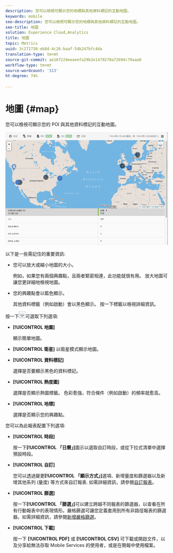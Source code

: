 ```yaml
---
description: 您可以檢視可顯示您的地標與其他資料標記的互動地圖。
keywords: mobile
seo-description: 您可以檢視可顯示您的地標與其他資料標記的互動地圖。
seo-title: 地圖
solution: Experience Cloud,Analytics
title: 地圖
topic: Metrics
uuid: 3c271738-eb8d-4c26-baaf-54b247bfc4da
translation-type: tm+mt
source-git-commit: ae16f224eeaeefa29b2e1479270a72694c79aaa0
workflow-type: tm+mt
source-wordcount: '313'
ht-degree: 74%

---
```



# 地圖 {#map}

您可以檢視可顯示您的 POI 與其他資料標記的互動地圖。

![](assets/map.png)

以下是一些需記住的重要資訊:

* 您可以放大或縮小地圖的大小。

   例如，如果您有兩個興趣點，且兩者緊密相連，此功能就很有用。 放大地圖可讓您更詳細地檢視地圖。
* 您的興趣點會以藍色顯示。

   其他資料標籤（例如啟動）會以黑色顯示。 按一下標籤以檢視詳細資訊。

按一下![圖層](assets/map_layers.png)可選取下列選項:

* **[!UICONTROL 地圖]**

   顯示簡單地圖。

* **[!UICONTROL 衛星]**
以衛星模式顯示地圖。

* **[!UICONTROL 資料標記]**

   選擇是否要顯示黑色的資料標記。

* **[!UICONTROL 熱度圖]**

   選擇是否顯示熱圖標籤。 色彩愈強，符合條件（例如啟動）的頻率就愈高。

* **[!UICONTROL 地標]**

   選擇是否顯示您的興趣點。

您可以為此報表配置下列選項:

* **[!UICONTROL 時段]**

   按一下&#x200B;**[!UICONTROL 「日曆」]**&#x200B;圖示以選取自訂時段，或從下拉式清單中選擇預設時段。

* **[!UICONTROL 自訂]**

   您可以透過變更&#x200B;**[!UICONTROL 「顯示方式」]**&#x200B;選項、新增量度和篩選器以及新增其他系列 (量度) 等方式來自訂報表. 如需詳細資訊，請參閱[自訂報表](/help/using/usage/reports-customize/t-reports-customize.md)。

* **[!UICONTROL 篩選]**

   按一下&#x200B;**[!UICONTROL 「篩選」]**&#x200B;可以建立跨越不同報表的篩選器，以查看在所有行動報表中的表現情形。嚴格篩選可讓您定義套用到所有非路徑報表的篩選器。如需詳細資訊，請參閱[新增嚴格篩選](/help/using/usage/reports-customize/t-sticky-filter.md)。

* **[!UICONTROL 下載]**

   按一下 **[!UICONTROL PDF]** 或 **[!UICONTROL CSV]** 可下載或開啟文件，以及分享給無法存取 Mobile Services 的使用者，或是在簡報中使用檔案。